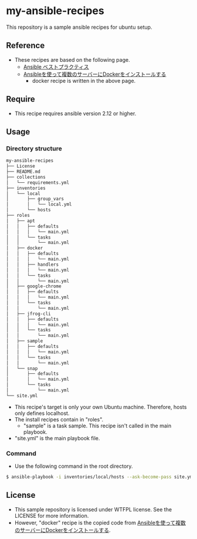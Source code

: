 # my-ansible-recipes

This repository is a sample ansible recipes for ubuntu setup.

## Reference

- These recipes are based on the following page.
    - [Ansible ベストプラクティス](https://docs.ansible.com/ansible/2.9_ja/user_guide/playbooks_best_practices.html#content-organization)
    - [Ansibleを使って複数のサーバーにDockerをインストールする](https://note.com/shift_tech/n/n880f71e8e03b)
        - docker recipe is written in the above page.


## Require

- This recipe requires ansible version 2.12 or higher.


## Usage

### Directory structure

```bash
my-ansible-recipes
├── License
├── README.md
├── collections
│   └── requirements.yml
├── inventories
│   └── local
│       ├── group_vars
│       │   └── local.yml
│       └── hosts
├── roles
│   ├── apt
│   │   ├── defaults
│   │   │   └── main.yml
│   │   └── tasks
│   │       └── main.yml
│   ├── docker
│   │   ├── defaults
│   │   │   └── main.yml
│   │   ├── handlers
│   │   │   └── main.yml
│   │   └── tasks
│   │       └── main.yml
│   ├── google-chrome
│   │   ├── defaults
│   │   │   └── main.yml
│   │   └── tasks
│   │       └── main.yml
│   ├── jfrog-cli
│   │   ├── defaults
│   │   │   └── main.yml
│   │   └── tasks
│   │       └── main.yml
│   ├── sample
│   │   ├── defaults
│   │   │   └── main.yml
│   │   └── tasks
│   │       └── main.yml
│   └── snap
│       ├── defaults
│       │   └── main.yml
│       └── tasks
│           └── main.yml
└── site.yml
```

- This recipe's target is only your own Ubuntu machine. Therefore, hosts only defines localhost.
- The install recipes contain in "roles". 
    - "sample" is a task sample. This recipe isn't called in the main playbook.
- "site.yml" is the main playbook file.

### Command

- Use the following command in the root directory.

```bash
$ ansible-playbook -i inventories/local/hosts --ask-become-pass site.yml
```

## License

- This sample repository is licensed under WTFPL license. See the LICENSE for more information.
- However, "docker" recipe is the copied code from [Ansibleを使って複数のサーバーにDockerをインストールする](https://note.com/shift_tech/n/n880f71e8e03b).
